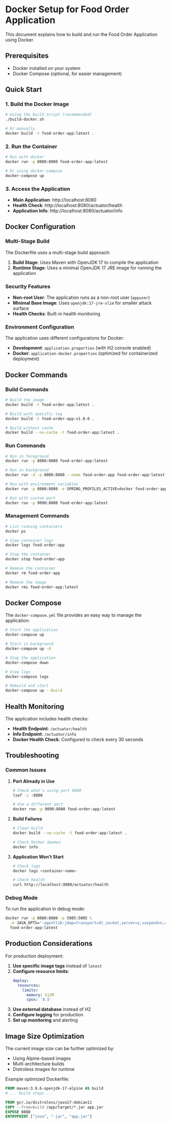 # Docker Setup for Food Order Application

This document explains how to build and run the Food Order Application using Docker.

## Prerequisites

- Docker installed on your system
- Docker Compose (optional, for easier management)

## Quick Start

### 1. Build the Docker Image

```bash
# Using the build script (recommended)
./build-docker.sh

# Or manually
docker build -t food-order-app:latest .
```

### 2. Run the Container

```bash
# Run with docker
docker run -p 8080:8080 food-order-app:latest

# Or using docker-compose
docker-compose up
```

### 3. Access the Application

- **Main Application**: http://localhost:8080
- **Health Check**: http://localhost:8080/actuator/health
- **Application Info**: http://localhost:8080/actuator/info

## Docker Configuration

### Multi-Stage Build

The Dockerfile uses a multi-stage build approach:

1. **Build Stage**: Uses Maven with OpenJDK 17 to compile the application
2. **Runtime Stage**: Uses a minimal OpenJDK 17 JRE image for running the application

### Security Features

- **Non-root User**: The application runs as a non-root user (`appuser`)
- **Minimal Base Image**: Uses `openjdk:17-jre-slim` for smaller attack surface
- **Health Checks**: Built-in health monitoring

### Environment Configuration

The application uses different configurations for Docker:

- **Development**: `application.properties` (with H2 console enabled)
- **Docker**: `application-docker.properties` (optimized for containerized deployment)

## Docker Commands

### Build Commands

```bash
# Build the image
docker build -t food-order-app:latest .

# Build with specific tag
docker build -t food-order-app:v1.0.0 .

# Build without cache
docker build --no-cache -t food-order-app:latest .
```

### Run Commands

```bash
# Run in foreground
docker run -p 8080:8080 food-order-app:latest

# Run in background
docker run -d -p 8080:8080 --name food-order-app food-order-app:latest

# Run with environment variables
docker run -p 8080:8080 -e SPRING_PROFILES_ACTIVE=docker food-order-app:latest

# Run with custom port
docker run -p 9090:8080 food-order-app:latest
```

### Management Commands

```bash
# List running containers
docker ps

# View container logs
docker logs food-order-app

# Stop the container
docker stop food-order-app

# Remove the container
docker rm food-order-app

# Remove the image
docker rmi food-order-app:latest
```

## Docker Compose

The `docker-compose.yml` file provides an easy way to manage the application:

```bash
# Start the application
docker-compose up

# Start in background
docker-compose up -d

# Stop the application
docker-compose down

# View logs
docker-compose logs

# Rebuild and start
docker-compose up --build
```

## Health Monitoring

The application includes health checks:

- **Health Endpoint**: `/actuator/health`
- **Info Endpoint**: `/actuator/info`
- **Docker Health Check**: Configured to check every 30 seconds

## Troubleshooting

### Common Issues

1. **Port Already in Use**
   ```bash
   # Check what's using port 8080
   lsof -i :8080
   
   # Use a different port
   docker run -p 9090:8080 food-order-app:latest
   ```

2. **Build Failures**
   ```bash
   # Clean build
   docker build --no-cache -t food-order-app:latest .
   
   # Check Docker daemon
   docker info
   ```

3. **Application Won't Start**
   ```bash
   # Check logs
   docker logs <container-name>
   
   # Check health
   curl http://localhost:8080/actuator/health
   ```

### Debug Mode

To run the application in debug mode:

```bash
docker run -p 8080:8080 -p 5005:5005 \
  -e JAVA_OPTS="-agentlib:jdwp=transport=dt_socket,server=y,suspend=n,address=*:5005" \
  food-order-app:latest
```

## Production Considerations

For production deployment:

1. **Use specific image tags** instead of `latest`
2. **Configure resource limits**:
   ```yaml
   deploy:
     resources:
       limits:
         memory: 512M
         cpus: '0.5'
   ```
3. **Use external database** instead of H2
4. **Configure logging** for production
5. **Set up monitoring** and alerting

## Image Size Optimization

The current image size can be further optimized by:

- Using Alpine-based images
- Multi-architecture builds
- Distroless images for runtime

Example optimized Dockerfile:

```dockerfile
FROM maven:3.9.6-openjdk-17-alpine AS build
# ... build steps ...

FROM gcr.io/distroless/java17-debian11
COPY --from=build /app/target/*.jar app.jar
EXPOSE 8080
ENTRYPOINT ["java", "-jar", "app.jar"]
```
